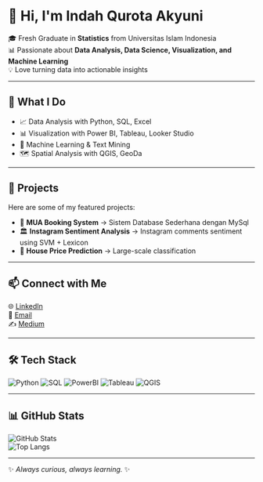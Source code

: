 # 👋 Hi, I'm Indah Qurota Akyuni  
🎓 Fresh Graduate in **Statistics** from Universitas Islam Indonesia  
📊 Passionate about **Data Analysis, Data Science, Visualization, and Machine Learning**  
💡 Love turning data into actionable insights  

---

## 🔎 What I Do  
- 📈 Data Analysis with Python, SQL, Excel  
- 📊 Visualization with Power BI, Tableau, Looker Studio  
- 🤖 Machine Learning & Text Mining
- 🗺️ Spatial Analysis with QGIS, GeoDa  

---

## 🚀 Projects  
Here are some of my featured projects:  
- 📸 **MUA Booking System** →  Sistem Database Sederhana dengan MySql
- 🏛️ **Instagram Sentiment Analysis** → Instagram comments sentiment using SVM + Lexicon  
- 🏥 **House Price Prediction** → Large-scale classification 

---

## 📫 Connect with Me  
🌐 [LinkedIn](https://www.linkedin.com/in/indahqurotaakyuni)  
📧 [Email](mailto:indahqurotaakyuni@gmail.com)  
✍️ [Medium](https://medium.com/@indahqurotaakyuni)  

---

## 🛠 Tech Stack  
![Python](https://img.shields.io/badge/Python-3776AB?logo=python&logoColor=white)
![SQL](https://img.shields.io/badge/SQL-003B57?logo=postgresql&logoColor=white)
![PowerBI](https://img.shields.io/badge/Power%20BI-F2C811?logo=powerbi&logoColor=black)
![Tableau](https://img.shields.io/badge/Tableau-E97627?logo=tableau&logoColor=white)
![QGIS](https://img.shields.io/badge/QGIS-589632?logo=qgis&logoColor=white)

---

## 📊 GitHub Stats  
![GitHub Stats](https://github-readme-stats.vercel.app/api?username=Indahhola&show_icons=true&theme=radical)  
![Top Langs](https://github-readme-stats.vercel.app/api/top-langs/?username=Indahhola&layout=compact&theme=radical)  

---

✨ _Always curious, always learning._ ✨

